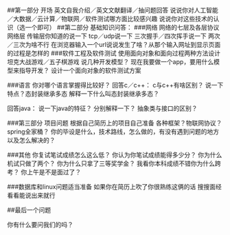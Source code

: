 ##第一部分 开场
英文自我介绍／英文文献翻译／抽问题回答
说说你对人工智能／大数据／云计算／物联网／软件测试哪方面比较感兴趣 
说说你对这些技术的认识（选一个即可）
##第二部分  基础知识问答：
###网络
网络的七层及各层协议
网络层 传输层你知道的说一下
tcp／udp说一下
三次握手／四次挥手说一下 两次／三次为啥不行
在浏览器输入一个url说说发生了啥？从那个输入网址到显示页面的过程是怎样的
###软件工程及软件测试
使用面向对象和面向过程两种方法设计坦克大战游戏／五子棋游戏
说几种开发模型？
现在我要做一个app，要用什么模型来指导开发？
设计一个面向对象的软件测试方案

###语言
你对哪个语言掌握得比较好？
回答c／c++：
c与c++有啥区别？
说一下特点？态封装继承多态
解释一下什么叫态封装继承多态？

回答java：
说一下java的特征？
分别解释一下？
抽象类与接口的区别？


###第三部分 项目问题
根据自己简历上的项目自己准备
各种框架？物联网协议？spring全家桶？
你的毕设是什么，技术路线，怎么做的，有没有遇到问题的地方以及怎么解决的？

###其他
你复试笔试成绩怎么这么低？
你认为你笔试成绩能得多少分？
你为什么机试只做了两个？
你为什么只拿了三等奖学金？
我看你本科成绩不错你为什么跨考？
你上午是不是面过了？

###数据库和linux问题适当准备 如果你在简历上吹了你很熟练这俩的话 搜搜面经看看能说出来就行

##最后一个问题

你有什么要问我们的吗？



